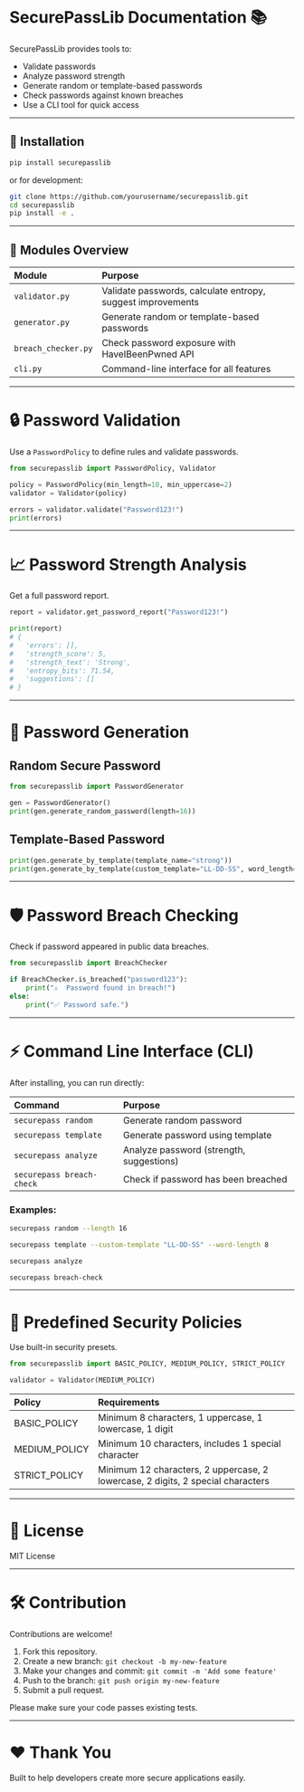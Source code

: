 # SecurePassLib Documentation 📚

SecurePassLib provides tools to:
- Validate passwords
- Analyze password strength
- Generate random or template-based passwords
- Check passwords against known breaches
- Use a CLI tool for quick access

---

## 📆 Installation

```bash
pip install securepasslib
```

or for development:

```bash
git clone https://github.com/yourusername/securepasslib.git
cd securepasslib
pip install -e .
```

---

## 🧹 Modules Overview

| Module | Purpose |
|:-------|:--------|
| `validator.py` | Validate passwords, calculate entropy, suggest improvements |
| `generator.py` | Generate random or template-based passwords |
| `breach_checker.py` | Check password exposure with HaveIBeenPwned API |
| `cli.py` | Command-line interface for all features |

---

# 🔒 Password Validation

Use a `PasswordPolicy` to define rules and validate passwords.

```python
from securepasslib import PasswordPolicy, Validator

policy = PasswordPolicy(min_length=10, min_uppercase=2)
validator = Validator(policy)

errors = validator.validate("Password123!")
print(errors)
```

---

# 📈 Password Strength Analysis

Get a full password report.

```python
report = validator.get_password_report("Password123!")

print(report)
# {
#   'errors': [],
#   'strength_score': 5,
#   'strength_text': 'Strong',
#   'entropy_bits': 71.54,
#   'suggestions': []
# }
```

---

# 🔑 Password Generation

## Random Secure Password

```python
from securepasslib import PasswordGenerator

gen = PasswordGenerator()
print(gen.generate_random_password(length=16))
```

## Template-Based Password

```python
print(gen.generate_by_template(template_name="strong"))
print(gen.generate_by_template(custom_template="LL-DD-SS", word_length=8))
```

---

# 🛡️ Password Breach Checking

Check if password appeared in public data breaches.

```python
from securepasslib import BreachChecker

if BreachChecker.is_breached("password123"):
    print("⚠️  Password found in breach!")
else:
    print("✅ Password safe.")
```

---

# ⚡ Command Line Interface (CLI)

After installing, you can run directly:

| Command | Purpose |
|:--------|:--------|
| `securepass random` | Generate random password |
| `securepass template` | Generate password using template |
| `securepass analyze` | Analyze password (strength, suggestions) |
| `securepass breach-check` | Check if password has been breached |

### Examples:

```bash
securepass random --length 16
```

```bash
securepass template --custom-template "LL-DD-SS" --word-length 8
```

```bash
securepass analyze
```

```bash
securepass breach-check
```

---

# 🌟 Predefined Security Policies

Use built-in security presets.

```python
from securepasslib import BASIC_POLICY, MEDIUM_POLICY, STRICT_POLICY

validator = Validator(MEDIUM_POLICY)
```

| Policy | Requirements |
|:-------|:-------------|
| BASIC_POLICY | Minimum 8 characters, 1 uppercase, 1 lowercase, 1 digit |
| MEDIUM_POLICY | Minimum 10 characters, includes 1 special character |
| STRICT_POLICY | Minimum 12 characters, 2 uppercase, 2 lowercase, 2 digits, 2 special characters |

---

# 📜 License

MIT License

---

# 🛠 Contribution

Contributions are welcome!

1. Fork this repository.
2. Create a new branch: `git checkout -b my-new-feature`
3. Make your changes and commit: `git commit -m 'Add some feature'`
4. Push to the branch: `git push origin my-new-feature`
5. Submit a pull request.

Please make sure your code passes existing tests.

---

# ❤️ Thank You

Built to help developers create more secure applications easily.
```

